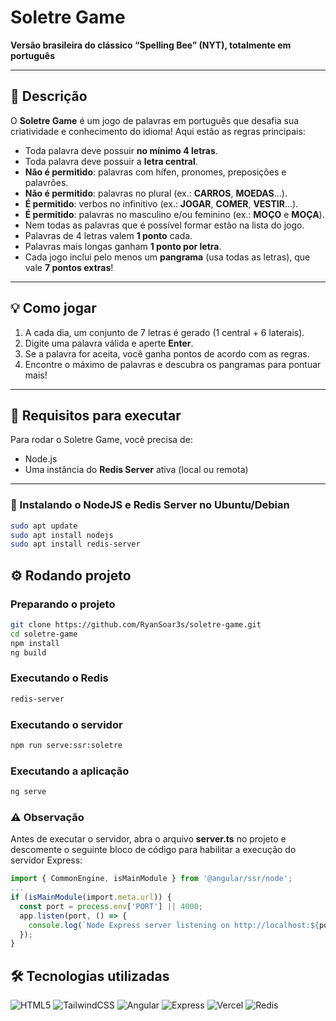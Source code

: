 # Soletre Game

**Versão brasileira do clássico “Spelling Bee” (NYT), totalmente em português**

---

## 🎯 Descrição  
O **Soletre Game** é um jogo de palavras em português que desafia sua criatividade e conhecimento do idioma! Aqui estão as regras principais:  

- Toda palavra deve possuir **no mínimo 4 letras**.  
- Toda palavra deve possuir a **letra central**.  
- **Não é permitido**: palavras com hífen, pronomes, preposições e palavrões.  
- **Não é permitido**: palavras no plural (ex.: **CARROS**, **MOEDAS**...).  
- **É permitido**: verbos no infinitivo (ex.: **JOGAR**, **COMER**, **VESTIR**...).  
- **É permitido**: palavras no masculino e/ou feminino (ex.: **MOÇO** e **MOÇA**).  
- Nem todas as palavras que é possível formar estão na lista do jogo.  
- Palavras de 4 letras valem **1 ponto** cada.  
- Palavras mais longas ganham **1 ponto por letra**.  
- Cada jogo inclui pelo menos um **pangrama** (usa todas as letras), que vale **7 pontos extras**!  

---

## 💡 Como jogar  

1. A cada dia, um conjunto de 7 letras é gerado (1 central + 6 laterais).  
2. Digite uma palavra válida e aperte **Enter**.  
3. Se a palavra for aceita, você ganha pontos de acordo com as regras.  
4. Encontre o máximo de palavras e descubra os pangramas para pontuar mais!  

---

## 🧩 Requisitos para executar

Para rodar o Soletre Game, você precisa de:

- Node.js  
- Uma instância do **Redis Server** ativa (local ou remota)

---

### 🔧 Instalando o NodeJS e Redis Server no Ubuntu/Debian

```bash
sudo apt update
sudo apt install nodejs
sudo apt install redis-server
```

## ⚙️ Rodando projeto  

### Preparando o projeto
```bash
git clone https://github.com/RyanSoar3s/soletre-game.git
cd soletre-game
npm install
ng build
```

### Executando o Redis
```bash
redis-server
```

### Executando o servidor
```bash
npm run serve:ssr:soletre
```

### Executando a aplicação
```bash
ng serve
```

### ⚠️ Observação

Antes de executar o servidor, abra o arquivo **server.ts** no projeto e descomente o seguinte bloco de código para habilitar a execução do servidor Express:

```ts
import { CommonEngine, isMainModule } from '@angular/ssr/node';
...
if (isMainModule(import.meta.url)) {
  const port = process.env['PORT'] || 4000;
  app.listen(port, () => {
    console.log(`Node Express server listening on http://localhost:${port}`);
  });
}
```
## 🛠️ Tecnologias utilizadas  
![HTML5](https://img.shields.io/badge/HTML5-E34F26?style=for-the-badge&logo=html5&logoColor=white)  ![TailwindCSS](https://img.shields.io/badge/TailwindCSS-38B2AC?style=for-the-badge&logo=tailwind-css&logoColor=white)  ![Angular](https://img.shields.io/badge/Angular-DD0031?style=for-the-badge&logo=angular&logoColor=white)  ![Express](https://img.shields.io/badge/Express.js-404d59?style=for-the-badge&logo=express&logoColor=white)  ![Vercel](https://img.shields.io/badge/Vercel-000000?style=for-the-badge&logo=vercel&logoColor=white)
![Redis](https://img.shields.io/badge/Redis-DC382D?style=for-the-badge&logo=redis&logoColor=white)

